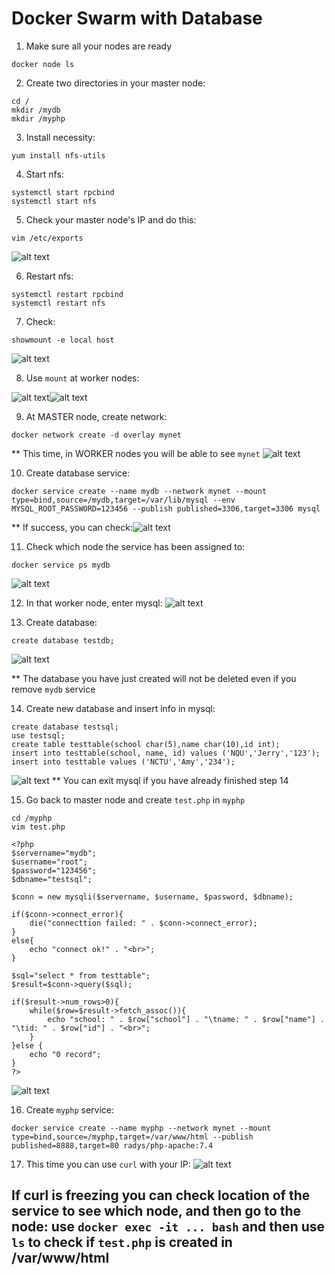# Docker Swarm with Database
1. Make sure all your nodes are ready
```
docker node ls
```
2. Create two directories in your master node:
```
cd /
mkdir /mydb
mkdir /myphp
```
3. Install necessity:
```
yum install nfs-utils
```
4. Start nfs:
```
systemctl start rpcbind
systemctl start nfs
```
5. Check your master node's IP and do this:
```
vim /etc/exports
```
![alt text](image.png)

6. Restart nfs:
```
systemctl restart rpcbind
systemctl restart nfs
```
7. Check:
```
showmount -e local host
```
![alt text](image-1.png)

8. Use ```mount``` at worker nodes:

![alt text](image-2.png)![alt text](image-3.png)

9. At MASTER node, create network:
```
docker network create -d overlay mynet
```
** This time, in WORKER nodes you will be able to see ```mynet```
![alt text](image-4.png)

10. Create database service:
```
docker service create --name mydb --network mynet --mount type=bind,source=/mydb,target=/var/lib/mysql --env MYSQL_ROOT_PASSWORD=123456 --publish published=3306,target=3306 mysql
```
** If success, you can check:![alt text](image-5.png)

11. Check which node the service has been assigned to:
```
docker service ps mydb
```
![alt text](image-6.png)

12. In that worker node, enter mysql:
![alt text](image-7.png)

13. Create database:
```
create database testdb;
```
![alt text](image-8.png)

** The database you have just created will not be deleted even if you remove ```mydb``` service

14. Create new database and insert info in mysql:
```
create database testsql;
use testsql;
create table testtable(school char(5),name char(10),id int);
insert into testtable(school, name, id) values ('NQU','Jerry','123');
insert into testtable values ('NCTU','Amy','234');
```
![alt text](image-9.png)
** You can exit mysql if you have already finished step 14

15. Go back to master node and create ```test.php``` in ```myphp```
```
cd /myphp
vim test.php
``` 
```
<?php
$servername="mydb";
$username="root";
$password="123456";
$dbname="testsql";

$conn = new mysqli($servername, $username, $password, $dbname);

if($conn->connect_error){
	die("connecttion failed: " . $conn->connect_error);
}
else{
	echo "connect ok!" . "<br>";
}

$sql="select * from testtable";
$result=$conn->query($sql);

if($result->num_rows>0){
	while($row=$result->fetch_assoc()){
		echo "school: " . $row["school"] . "\tname: " . $row["name"] . "\tid: " . $row["id"] . "<br>";
	}
}else {
	echo "0 record";
}
?>
```
![alt text](image-10.png)

16. Create ```myphp``` service:
```
docker service create --name myphp --network mynet --mount type=bind,source=/myphp,target=/var/www/html --publish published=8888,target=80 radys/php-apache:7.4
```

17. This time you can use ```curl``` with your IP:
![alt text](image-11.png)

## If curl is freezing you can check location of the service to see which node, and then go to the node: use ```docker exec -it ... bash``` and then use ```ls``` to check if ```test.php``` is created in /var/www/html 